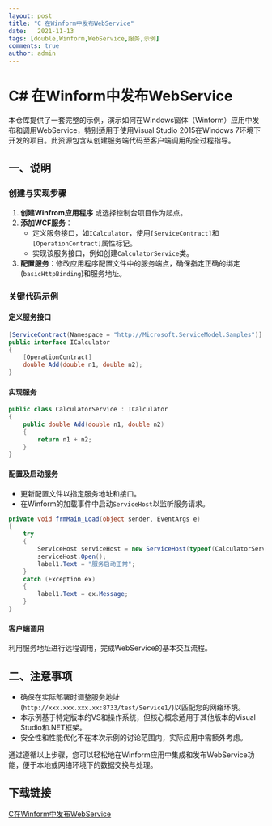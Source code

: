 ```yaml
---
layout: post
title: "C 在Winform中发布WebService"
date:   2021-11-13
tags: [double,Winform,WebService,服务,示例]
comments: true
author: admin
---
```

# C# 在Winform中发布WebService

本仓库提供了一套完整的示例，演示如何在Windows窗体（Winform）应用中发布和调用WebService，特别适用于使用Visual Studio 2015在Windows 7环境下开发的项目。此资源包含从创建服务端代码至客户端调用的全过程指导。

## 一、说明

### 创建与实现步骤

1. **创建Winfrom应用程序** 或选择控制台项目作为起点。
2. **添加WCF服务**：
   - 定义服务接口，如`ICalculator`，使用`[ServiceContract]`和`[OperationContract]`属性标记。
   - 实现该服务接口，例如创建`CalculatorService`类。
3. **配置服务**：修改应用程序配置文件中的服务端点，确保指定正确的绑定(`basicHttpBinding`)和服务地址。

### 关键代码示例

#### 定义服务接口
```csharp
[ServiceContract(Namespace = "http://Microsoft.ServiceModel.Samples")]
public interface ICalculator
{
    [OperationContract]
    double Add(double n1, double n2);
}
```

#### 实现服务
```csharp
public class CalculatorService : ICalculator
{
    public double Add(double n1, double n2)
    {
        return n1 + n2;
    }
}
```

#### 配置及启动服务
- 更新配置文件以指定服务地址和接口。
- 在Winform的加载事件中启动`ServiceHost`以监听服务请求。
```csharp
private void frmMain_Load(object sender, EventArgs e)
{
    try
    {
        ServiceHost serviceHost = new ServiceHost(typeof(CalculatorService));
        serviceHost.Open();
        label1.Text = "服务启动正常";
    }
    catch (Exception ex)
    {
        label1.Text = ex.Message;
    }
}
```

#### 客户端调用
利用服务地址进行远程调用，完成WebService的基本交互流程。

## 二、注意事项

- 确保在实际部署时调整服务地址(`http://xxx.xxx.xxx.xx:8733/test/Service1/`)以匹配您的网络环境。
- 本示例基于特定版本的VS和操作系统，但核心概念适用于其他版本的Visual Studio和.NET框架。
- 安全性和性能优化不在本次示例的讨论范围内，实际应用中需额外考虑。

通过遵循以上步骤，您可以轻松地在Winform应用中集成和发布WebService功能，便于本地或网络环境下的数据交换与处理。

## 下载链接

[C在Winform中发布WebService](https://pan.quark.cn/s/08238310d286)